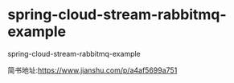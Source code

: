 # spring-cloud-stream-rabbitmq-example
spring-cloud-stream-rabbitmq-example

简书地址:https://www.jianshu.com/p/a4af5699a751
